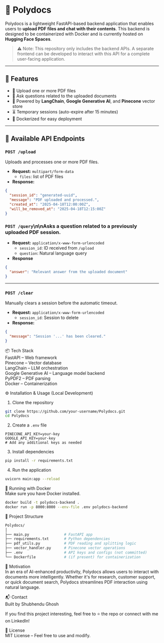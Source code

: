 # 📄 Polydocs

Polydocs is a lightweight FastAPI-based backend application that enables users to **upload PDF files and chat with their contents**. This backend is designed to be containerized with Docker and is currently hosted on **Hugging Face Spaces**.

> ⚠️ Note: This repository only includes the backend APIs. A separate frontend can be developed to interact with this API for a complete user-facing application.

---

## 🚀 Features

- 📁 Upload one or more PDF files
- 💬 Ask questions related to the uploaded documents
- 🧠 Powered by **LangChain**, **Google Generative AI**, and **Pinecone** vector store
- ⏳ Temporary sessions (auto-expire after 15 minutes)
- 🐳 Dockerized for easy deployment

---

## 🧪 Available API Endpoints

### `POST /upload`
Uploads and processes one or more PDF files.

- **Request:** `multipart/form-data`
  - `files`: list of PDF files
- **Response:**
```json
{
  "session_id": "generated-uuid",
  "message": "PDF uploaded and processed.",
  "created_at": "2025-04-18T12:00:00Z",
  "will_be_removed_at": "2025-04-18T12:15:00Z"
}
```

### `POST /query`\n\nAsks a question related to a previously uploaded PDF session.

- **Request:** `application/x-www-form-urlencoded`
  - `session_id`: ID received from `/upload`
  - `question`: Natural language query
- **Response**

```json
{
  "answer": "Relevant answer from the uploaded document"
}
```

---

### `POST /clear`

Manually clears a session before the automatic timeout.

- **Request:** `application/x-www-form-urlencoded`
  - `session_id`: Session to delete
- **Response:**

```json
{
  "message": "Session '...' has been cleared."
}
```

📦 Tech Stack  
FastAPI – Web framework  
Pinecone – Vector database  
LangChain – LLM orchestration  
Google Generative AI – Language model backend  
PyPDF2 – PDF parsing  
Docker – Containerization  

⚙️ Installation & Usage (Local Development)  
1. Clone the repository  

```bash
git clone https://github.com/your-username/Polydocs.git
cd Polydocs
```

2. Create a `.env` file  

```env
PINECONE_API_KEY=your-key
GOOGLE_API_KEY=your-key
# Add any additional keys as needed
```

3. Install dependencies  

```bash
pip install -r requirements.txt
```

4. Run the application  

```bash
uvicorn main:app --reload
```

🐳 Running with Docker  
Make sure you have Docker installed.

```bash
docker build -t polydocs-backend .
docker run -p 8000:8000 --env-file .env polydocs-backend
```

📁 Project Structure  

```bash
Polydocs/
│
├── main.py                # FastAPI app
├── requirements.txt       # Python dependencies
├── pdf_utils.py           # PDF reading and splitting logic
├── vector_handler.py      # Pinecone vector operations
├── .env                   # API keys and configs (not committed)
└── Dockerfile             # (if present) for containerization
```

🧠 Motivation  
In an era of AI-enhanced productivity, Polydocs allows users to interact with documents more intelligently. Whether it's for research, customer support, or quick document search, Polydocs streamlines PDF interaction using natural language.

📬 Contact  
Built by Shubhendu Ghosh  

If you find this project interesting, feel free to ⭐ the repo or connect with me on LinkedIn!

📝 License  
MIT License – Feel free to use and modify.


